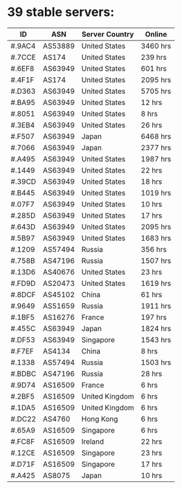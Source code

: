 # 39 stable servers:

| ID | ASN | Server Country | Online |
| ------ | ------ | ------ | ------ |
| #.9AC4 | AS53889 | United States | 3460 hrs |
| #.7CCE | AS174 | United States | 239 hrs |
| #.6EF8 | AS63949 | United States | 601 hrs |
| #.4F1F | AS174 | United States | 2095 hrs |
| #.D363 | AS63949 | United States | 5705 hrs |
| #.BA95 | AS63949 | United States | 12 hrs |
| #.8051 | AS63949 | United States | 8 hrs |
| #.3EB4 | AS63949 | United States | 26 hrs |
| #.F507 | AS63949 | Japan | 6468 hrs |
| #.7066 | AS63949 | Japan | 2377 hrs |
| #.A495 | AS63949 | United States | 1987 hrs |
| #.1449 | AS63949 | United States | 22 hrs |
| #.39CD | AS63949 | United States | 18 hrs |
| #.B445 | AS63949 | United States | 1019 hrs |
| #.07F7 | AS63949 | United States | 10 hrs |
| #.285D | AS63949 | United States | 17 hrs |
| #.643D | AS63949 | United States | 2095 hrs |
| #.5B97 | AS63949 | United States | 1683 hrs |
| #.1209 | AS57494 | Russia | 356 hrs |
| #.758B | AS47196 | Russia | 1507 hrs |
| #.13D6 | AS40676 | United States | 23 hrs |
| #.FD9D | AS20473 | United States | 1619 hrs |
| #.8DCF | AS45102 | China | 61 hrs |
| #.9649 | AS51659 | Russia | 1911 hrs |
| #.1BF5 | AS16276 | France | 197 hrs |
| #.455C | AS63949 | Japan | 1824 hrs |
| #.DF53 | AS63949 | Singapore | 1543 hrs |
| #.F7EF | AS4134 | China | 8 hrs |
| #.1338 | AS57494 | Russia | 1503 hrs |
| #.BDBC | AS47196 | Russia | 28 hrs |
| #.9D74 | AS16509 | France | 6 hrs |
| #.2BF5 | AS16509 | United Kingdom | 6 hrs |
| #.1DA5 | AS16509 | United Kingdom | 6 hrs |
| #.DC22 | AS4760 | Hong Kong | 6 hrs |
| #.65A9 | AS16509 | Singapore | 6 hrs |
| #.FC8F | AS16509 | Ireland | 22 hrs |
| #.12CE | AS16509 | Singapore | 23 hrs |
| #.D71F | AS16509 | Singapore | 17 hrs |
| #.A425 | AS8075 | Japan | 10 hrs |

